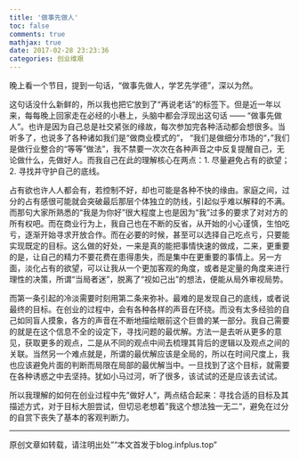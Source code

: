 ```yaml
---
title: '做事先做人'
toc: false
comments: true
mathjax: true
date: 2017-02-28 23:23:36
categories: 创业维艰
---
```


晚上看一个节目，提到一句话，“做事先做人，学艺先学德”，深以为然。

这句话没什么新鲜的，所以我也把它放到了“再说老话”的标签下。但是近一年以来，每每晚上回家走在必经的小巷上，头脑中都会浮现出这句话 —— “做事先做人”。也许是因为自己总是社交紧张的缘故，每次参加完各种活动都会想很多。当听多了，也说多了各种诸如我们是“做商业模式的”， “我们是做细分市场的“，”我们是做行业整合的“等等”做法”，我不禁要一次次在各种声音之中反复提醒自己，无论做什么，先做好人。而我自己在此的理解核心在两点：1. 尽量避免占有的欲望；2. 寻找并守护自己的底线。

占有欲也许人人都会有，若控制不好，却也可能是各种不快的缘由。家庭之间，过分的占有感很可能就会突破最后那层个体独立的防线，引起似乎难以解释的不满。而那句大家所熟悉的“我是为你好”很大程度上也是因为“我”过多的要求了对对方的所有权吧。而在商业行为上，我自己也在不断的反省，从开始的小心谨慎，生怕吃亏，逐渐开始寻求开放合作。而在必要的时候，甚至可以选择自己吃点亏，只要能实现既定的目标。这么做的好处，一来是真的能把事情快速的做成，二来，更重要的是，让自己的精力不要花费在患得患失，而是集中在更重要的事情上。另一方面，淡化占有的欲望，可以让我从一个更加客观的角度，或者是定量的角度来进行理性的决策，所谓“当局者迷”，脱离了“视如己出”的想法，便能从局外审视局势。

而第一条引起的冷淡需要时刻用第二条来弥补。最难的是发现自己的底线，或者说最终的目标。在创业的过程中，会有各种各样的声音在环绕。而没有太多经验的自己如同盲人摸象，各方的声音在不断地描绘眼前这个巨兽的某一部分。我自己需要的就是在这个信息不全的设定下，寻找问题的最优解。方法一是去听从更多的意见，获取更多的观点，二是从不同的观点中间去梳理其背后的逻辑以及观点之间的关联。当然另一个难点就是，所谓的最优解应该是全局的，所以在时间尺度上，我也应该避免片面的判断而局限在局部的最优解当中。一旦找到了这个目标，就需要在各种诱惑之中去坚持。犹如小马过河，听了很多，该试试的还是应该去试试。

所以我理解的如何在创业过程中先”做好人“，两点结合起来：寻找合适的目标及其描述方式，对于目标大胆尝试，但切忌老想着”我这个想法独一无二“，避免在过分的自赏下丧失了基本的客观判断力。

----------------
原创文章如转载，请注明出处”“本文首发于blog.infplus.top”
